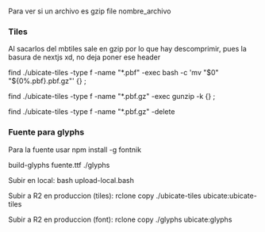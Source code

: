 ###

Para ver si un archivo es gzip
file nombre_archivo

### Tiles

Al sacarlos del mbtiles sale en gzip por lo que hay descomprimir, pues la basura de nextjs xd, no deja poner ese header

find ./ubicate-tiles -type f -name "\*.pbf" -exec bash -c 'mv "$0" "${0%.pbf}.pbf.gz"' {} \;

find ./ubicate-tiles -type f -name "\*.pbf.gz" -exec gunzip -k {} \;

find ./ubicate-tiles -type f -name "\*.pbf.gz" -delete

### Fuente para glyphs

Para la fuente usar
npm install -g fontnik

build-glyphs fuente.ttf ./glyphs

Subir en local:
bash upload-local.bash

Subir a R2 en produccion (tiles):
rclone copy ./ubicate-tiles ubicate:ubicate-tiles

Subir a R2 en produccion (font):
rclone copy ./glyphs ubicate:glyphs
